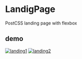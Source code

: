 # LandigPage
PostCSS landing page with flexbox

## demo

[![landing1](http://res.cloudinary.com/daalt4zqh/image/upload/v1503875414/landing1_xywjzl.png)](https://andemerie.github.io/LandigPage/)
[![landing2](http://res.cloudinary.com/daalt4zqh/image/upload/v1503875413/landing2_zqdazd.png)](https://andemerie.github.io/LandigPage/)
